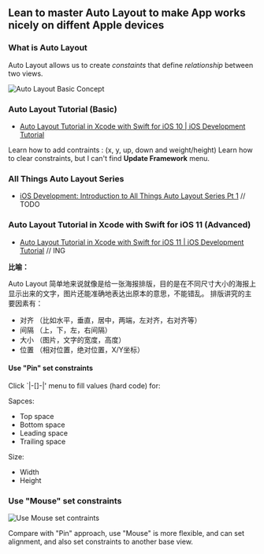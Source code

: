 ## Lean to master Auto Layout to make App works nicely on diffent Apple devices

### What is Auto Layout

Auto Layout allows us to create *constaints* that define *relationship* between two views.

![Auto Layout Basic Concept](http://wx2.sinaimg.cn/mw690/006RF1rrgy1fizv6u3hr0j30yo0nywnm.jpg)

### Auto Layout Tutorial (Basic)

* [Auto Layout Tutorial in Xcode with Swift for iOS 10 | iOS Development Tutorial](https://www.youtube.com/watch?v=R0PrgE_PKSg)

Learn how to add contraints : (x, y, up, down and weight/height)
Learn how to clear constraints, but I can't find **Update Framework** menu.

### All Things Auto Layout Series

* [iOS Development: Introduction to All Things Auto Layout Series Pt 1](https://www.youtube.com/watch?v=1NomEvSFaVU&list=PLHmNdpdzx21GwEzSt4LNdlUAyQIchiWi7) // TODO


### Auto Layout Tutorial in Xcode with Swift for iOS 11 (Advanced)

* [Auto Layout Tutorial in Xcode with Swift for iOS 11 | iOS Development Tutorial](https://www.youtube.com/watch?v=synofzEkUfU#t=8.607561) // ING

**比喻：**

Auto Layout 简单地来说就像是给一张海报排版，目的是在不同尺寸大小的海报上显示出来的文字，图片还能准确地表达出原本的意思，不能错乱。
排版讲究的主要因素有：

* 对齐 （比如水平，垂直，居中，两端，左对齐，右对齐等）
* 间隔 （上，下，左，右间隔）
* 大小 （图片，文字的宽度，高度）
* 位置 （相对位置，绝对位置，X/Y坐标）

#### Use "Pin" set constraints

Click `|-[]-|' menu to fill values (hard code) for:

Sapces:

* Top space
* Bottom space
* Leading space
* Trailing space

Size:

* Width
* Height


### Use "Mouse" set constraints

![Use Mouse set contraints](http://wx2.sinaimg.cn/mw690/006RF1rrgy1fj0yvcwfsoj30u0140gol.jpg)

Compare with "Pin" approach, use "Mouse" is more flexible, and can set alignment, and also set constraints to another base view.
